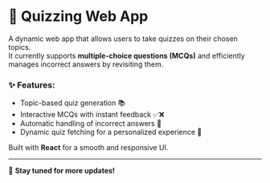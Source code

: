 # 🎯 Quizzing Web App  

A dynamic web app that allows users to take quizzes on their chosen topics.  
It currently supports **multiple-choice questions (MCQs)** and efficiently manages incorrect answers by revisiting them.  

### ✨ Features:  
- Topic-based quiz generation 📚  
- Interactive MCQs with instant feedback ✅❌  
- Automatic handling of incorrect answers 🔄  
- Dynamic quiz fetching for a personalized experience 🚀  

Built with **React** for a smooth and responsive UI.  

---
  
🔗 **Stay tuned for more updates!**  
